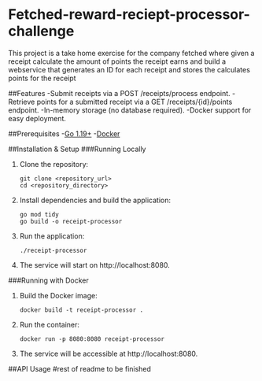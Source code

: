 # Fetched-reward-reciept-processor-challenge
This project is a take home exercise for the company fetched where given a receipt calculate the amount of points the receipt earns and build a webservice that generates an ID for each receipt and stores the calculates points for the receipt

##Features
-Submit receipts via a POST /receipts/process endpoint.
-Retrieve points for a submitted receipt via a GET /receipts/{id}/points endpoint.
-In-memory storage (no database required).
-Docker support for easy deployment.

##Prerequisites
-[Go 1.19+](https://go.dev/doc/install)
-[Docker](https://docs.docker.com/desktop/)

##Installation & Setup
###Running Locally
1. Clone the repository:
   ```
   git clone <repository_url>
   cd <repository_directory>
   ```
2. Install dependencies and build the application:
   ```
   go mod tidy
   go build -o receipt-processor
   ```
3. Run the application:
   ```
   ./receipt-processor
   ```
4. The service will start on http://localhost:8080.

###Running with Docker
1. Build the Docker image:
   ```
   docker build -t receipt-processor .
   ```
2. Run the container:
   ```
   docker run -p 8080:8080 receipt-processor
   ```
3. The service will be accessible at http://localhost:8080.

##API Usage
#rest of readme to be finished











